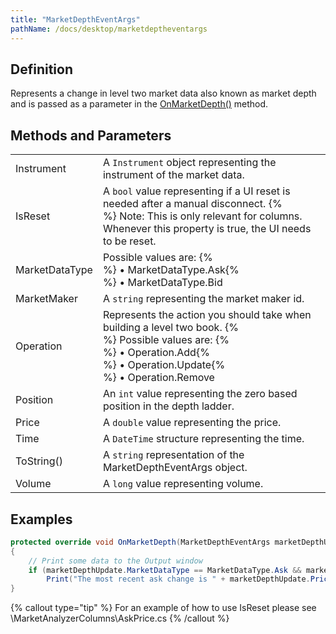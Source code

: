 ```yaml
---
title: "MarketDepthEventArgs"
pathName: /docs/desktop/marketdeptheventargs
---
```


## Definition

Represents a change in level two market data also known as market depth and is passed as a parameter in the [OnMarketDepth()](/docs/desktop/onmarketdepth) method.

## Methods and Parameters

|  |  |
| --- | --- |
| Instrument | A `Instrument` object representing the instrument of the market data. |
| IsReset | A `bool` value representing if a UI reset is needed after a manual disconnect. {% <br> %} Note: This is only relevant for columns. Whenever this property is true, the UI needs to be reset. |
| MarketDataType | Possible values are: {% <br> %} &bull; MarketDataType.Ask{% <br> %} &bull; MarketDataType.Bid |
| MarketMaker | A `string` representing the market maker id. |
| Operation | Represents the action you should take when building a level two book. {% <br> %} Possible values are: {% <br> %} &bull; Operation.Add{% <br> %} &bull; Operation.Update{% <br> %} &bull; Operation.Remove |
| Position | An `int` value representing the zero based position in the depth ladder. |
| Price | A `double` value representing the price. |
| Time | A `DateTime` structure representing the time. |
| ToString() | A `string` representation of the MarketDepthEventArgs object. |
| Volume | A `long` value representing volume. |

## Examples

```csharp
protected override void OnMarketDepth(MarketDepthEventArgs marketDepthUpdate)
{
    // Print some data to the Output window
    if (marketDepthUpdate.MarketDataType == MarketDataType.Ask && marketDepthUpdate.Operation == Operation.Update)
        Print("The most recent ask change is " + marketDepthUpdate.Price + " " + marketDepthUpdate.Volume);
}
```

{% callout type="tip" %}
For an example of how to use IsReset please see \MarketAnalyzerColumns\AskPrice.cs
{% /callout %}
